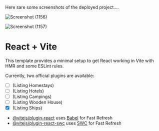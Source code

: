 Here sare some screenshots of the deployed project....


![Screenshot (1156)](https://github.com/wittymindstech/home-stay-listing/assets/62170263/e043e689-7dc8-485e-b9a8-4cb9c2a8b518)


![Screenshot (1157)](https://github.com/wittymindstech/home-stay-listing/assets/62170263/2c1a65a1-eebc-49cd-a203-929227f0267a)


# React + Vite

This template provides a minimal setup to get React working in Vite with HMR and some ESLint rules.

Currently, two official plugins are available:


- [ ] (Listing Homestays)
- [ ] (Listing Hotels)
- [ ] (Listing Campings)
- [ ] (Listing Wooden House)
- [x] (Listing Ships)

- [@vitejs/plugin-react](https://github.com/vitejs/vite-plugin-react/blob/main/packages/plugin-react/README.md) uses [Babel](https://babeljs.io/) for Fast Refresh
- [@vitejs/plugin-react-swc](https://github.com/vitejs/vite-plugin-react-swc) uses [SWC](https://swc.rs/) for Fast Refresh

